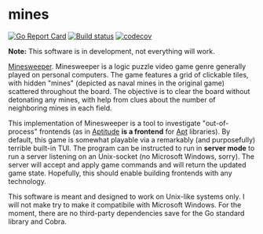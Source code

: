 # mines

[![Go Report Card](https://goreportcard.com/badge/github.com/federico-paolillo/mines)](https://goreportcard.com/report/github.com/federico-paolillo/mines)
[![Build status](https://github.com/federico-paolillo/mines/actions/workflows/ci.yml/badge.svg)](https://github.com/federico-paolillo/mines/actions/workflows/ci.yml)
[![codecov](https://codecov.io/github/federico-paolillo/mines/branch/main/graph/badge.svg?token=N8BYYY510Z)](https://codecov.io/github/federico-paolillo/mines)

**Note:** This software is in development, not everything will work.

[Minesweeper](<https://en.wikipedia.org/wiki/Minesweeper_(video_game)>). Minesweeper is a logic puzzle video game genre generally played on personal computers. The game features a grid of clickable tiles, with hidden "mines" (depicted as naval mines in the original game) scattered throughout the board. The objective is to clear the board without detonating any mines, with help from clues about the number of neighboring mines in each field.

This implementation of Minesweeper is a tool to investigate "out-of-process" frontends (as in [Aptitude](https://wiki.debian.org/Aptitude) **is a frontend** for [Apt](https://wiki.debian.org/Apt) libraries). By default, this game is somewhat playable via a remarkably (and purposefully) terrible built-in TUI. The program can be instructed to run in **server mode** to run a server listening on an Unix-socket (no Microsoft Windows, sorry). The server will accept and apply game commands and will return the updated game state. Hopefully, this should enable building frontends with any technology.

This software is meant and designed to work on Unix-like systems only. I will not make try to make it compatibile with Microsoft Windows. For the moment, there are no third-party dependencies save for the Go standard library and Cobra.
